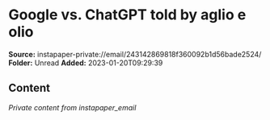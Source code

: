 # Google vs. ChatGPT told by aglio e olio

**Source:** instapaper-private://email/243142869818f360092b1d56bade2524/
**Folder:** Unread
**Added:** 2023-01-20T09:29:39




## Content
*Private content from instapaper_email*
